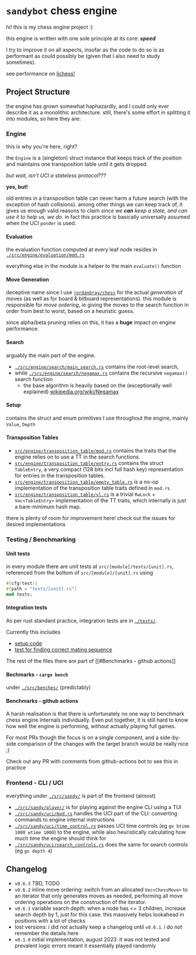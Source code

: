 # `sandybot` chess engine
hi! this is my chess engine project :)

this engine is written with one sole principle at its core: ***speed***

I try to improve it on all aspects, insofar as the code to do so is as performant as could possibly be (given that I also need to study sometimes).

see performance on [lichess!](https://lichess.org/@/sandybot)


## Project Structure
the engine has grown somewhat haphazardly, and I could only ever describe it as a monolithic architecture. still, there's some effort in splitting it into modules, so here they are:
### Engine
this is why you're here, right?

the `Engine` is a (singleton) struct instance that keeps track of the position and maintains one transposition table until it gets dropped. 

*but wait, isn't UCI a stateless protocol???*

**yes, but!**

old entries in a transposition table can never harm a future search (with the exception of hash collisions). among other things we can keep track of, it gives us enough valid reasons to claim *since we* ***can*** *keep a state, and can use it to help us, we do*. in fact this practice is basically universally assumed when the UCI `ponder` is used.

#### Evaluation
the evaluation function computed at every leaf node resides in [`./src/engine/evaluation/mod.rs`](src/engine/evaluation/mod.rs)

everything else in the module is a helper to the main `evaluate()` function

#### Move Generation
deceptive name since I use [`jordanbray/chess`](https://github.com/jordanbray/chess) for the actual *generation* of moves (as well as for board & bitboard representations). this module is responsible for *move ordering*, ie giving the moves to the search function in order from best to worst, based on a heuristic guess.

since alpha/beta pruning relies on this, it has a **huge** impact on engine performance.

#### Search
arguably the main part of the engine.

- [`./src/engine/search/main_search.rs`](src/engine/search/main_search.rs) contains the root-level search,
- while [`./src/engine/search/negamax.rs`](src/engine/search/negamax.rs) contains the recursive `negamax()` search function
    - the base algorithm is heavily based on the (exceptionally well explained) [wikipedia.org/wiki/Negamax](https://en.wikipedia.org/wiki/Negamax)

#### Setup 
contains the struct and enum primitives I use throughout the engine, mainly `Value`, `Depth`

#### Transposition Tables
- [`src/engine/transposition_table/mod.rs`](src/engine/transposition_table/mod.rs) contains the traits that the engine relies on to use a TT in the search functions.
- [`src/engine/transposition_table/entry.rs`](src/engine/transposition_table/entry.rs) contains the struct `TableEntry`, a very compact (128 bits incl full hash key) representation for entries in the transposition tables.
- [`src/engine/transposition_table/empty_table.rs`](src/engine/transposition_table/empty_table.rs) is a no-op implementation of the transposition table traits defined in `mod.rs`
- [`src/engine/transposition_table/vl.rs`](src/engine/transposition_table/vl.rs)  is a trivial `RwLock` + `Vec<TableEntry>` implementation of the TT traits, which internally is just a bare-minimum hash map.

there is plenty of room for improvement here! 
check out the issues for desired implementations

### Testing / Benchmarking
#### Unit tests
in every module there are unit tests at `src/[module]/tests/[unit].rs`, 
referenced from the bottom of `src/[module]/[unit].rs` using
```rust
#[cfg(test)]
#[path = "tests/[unit].rs"]
mod tests;
```

#### Integration tests
As per rust standard practice, integration tests are in [`./tests/`](tests/).

Currently this includes
- [setup code](tests/shared/mod.rs)
- [test for finding correct mating sequence](tests/mate.rs)

The rest of the files there are part of [[#Benchmarks - github actions]]

#### Bechmarks - `cargo bench`
under [`./src/benches/`](src/benches) (predictably) 
#### Benchmarks - github actions
A harsh realisation is that there is unfortunately no one way to benchmark chess engine internals individually.
Even put together, it is still hard to know how well the engine is performing, without actually playing full games.

For most PRs though the focus is on a single component, and a side-by-side comparison of the changes with the target branch would be really nice ;)

Check out any PR with comments from github-actions bot to see this in practice

### Frontend - CLI / UCI
everything under [`./src/sandy/`](src/sandy/) is part of the frontend (almost)
- [`./src/sandy/player/`](src/sandy/player/) is for playing against the engine CLI using a TUI
- [`./src/sandy/uci/mod.rs`](src/sandy/uci/mod.rs) handles the UCI part of the CLI: converting commands to engine internal instructions
- [`./src/sandy/uci/time_control.rs`](src/sandy/uci/time_control.rs) passes UCI time controls (eg `go btime 1000 wtime 1000`) to the engine, while also heuristically calculating how much time the engine should think for
- [`./src/sandy/uci/search_controls.rs`](src/sandy/uci/search_controls.rs) does the same for search controls (eg `go depth 4`)

## Changelog
- `v0.6.3` TBD, TODO
- `v0.6.2` inline move ordering: switch from an allocated `Vec<ChessMove>` to an iterator that only generates moves as needed, performing all move ordering operations on the construction of the iterator.
- `v0.6.1` variable search depth: when a node has <= 3 children, increase search depth by 1, just for this case. this massively helps lookahead in positions with a lot of checks 
- lost versions: i did not actually keep a changelog until `v0.6.1`. i do not remember the details here
- `v0.1.0` initial implementation, august 2023. it was not tested and prevalent logic errors meant it essentially played randomly
